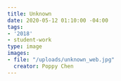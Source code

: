 ```yaml
---
title: Unknown
date: 2020-05-12 01:10:00 -04:00
tags:
- '2018'
- student-work
type: image
images:
- file: "/uploads/unknown_web.jpg"
  creator: Poppy Chen
---
```



